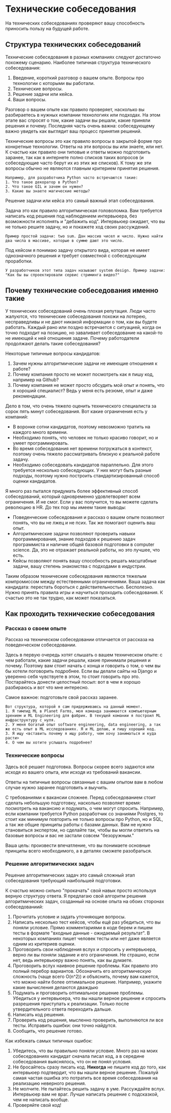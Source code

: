 # Технические собеседования

На технических собеседованиях проверяют вашу способность приносить пользу на будущей работе.

## Структура технических собеседований

Технические собеседования в разных компаниях следуют достаточно похожему сценарию. Наиболее типичная структура технического собеседования:
1. Введение, короткий разговор о вашем опыте. Вопросы про технологии с которыми вы работали.
2. Технические вопросы.
3. Решение задачи или кейса.
4. Ваши вопросы.

Разговор о вашем опыте как правило проверяет, насколько вы разбираетесь в нужных компании технологиях или подходах. На этом этапе вас спросят о том, какие задачи вы решали, какие приняли решения и почему. Последняя часть очень важна: собеседующему важно увидеть как выглядит ваш процесс принятия решений.

Технические вопросы это как правило вопросы в закрытой форме про конкретные технологии. Ответы на эти вопросы вы или знаете, или нет. К счастью как правило они типовые и ответы можно подготовить заранее, так как в интернете полно списков таких вопросов (и собеседующие часто берут их из этих же списков). К тому же эти вопросы обычно не являются главным критерием принятия решения.
```{note}
Например, для разработчика Python часто встречаются такие:
1. Что такое декоратор в Python?
2. Что такое GIL и зачем он нужен?
3. Какие вы знаете магические методы?
```

Решение задачи или кейса это самый важный этап собеседования. 

Задача это как правило алгоритмическая головоломка. Вам требуется написать код решения под наблюдением интервьюера, без возможности исполнять и "дебажить код". Интервьюер ожидает, что вы не только решите задачу, но и покажете ход своих рассуждений.
```{note}
Пример простой задачи: two sum. Дан массив чисел и число. Нужно найти два числа в массиве, которые в сумме дают это число.
```

Под кейсом я понимаю задачу открытого вида, которая не имеет однозначного решения и требует совместной с собеседующим проработки. 
```{note}
У разработчиков этот типа задач называют system design. Пример задачи: "Как бы вы спроектировали сервис стриминга видео?" 
```

## Почему технические собеседования именно такие

У технических собеседований очень плохая репутация. Люди часто жалуются, что технические собеседования похожи на лотерею, несправедливы и не дают никакой информации о том, как вы будете работать. Каждый рано или поздно встречается с ситуацией, когда он точно подходит на позицию, но заваливает собеседование на какой-то не имеющей к ней отношения задаче. Почему работодатели продолжают делать такие собеседования?

Некоторые типичные вопросы кандидатов:
1. Зачем нужны алгоритмические задачи не имеющие отношения к работе?
2. Почему компания просто не может посмотреть как я пишу код, например на Github?
3. Почему компания не может просто обсудить мой опыт и понять, что я хороший специалист? Ведь у меня есть резюме, опыт и даже рекомендации.

Дело в том, что очень тяжело оценить технического специалиста за сорок пять минут собеседования. Вот какие ограничения есть у компаний:
* В воронке сотни кандидатов, поэтому невозможно тратить на каждого много времени.
* Необходимо понять, что человек не только красиво говорит, но и умеет программировать.
* Во время собеседования нет времени погружаться в контекст, поэтому очень тяжело рассматривать близкую к реальной работе задачу.
* Необходимо собеседовать кандидатов параллельно. Для этого требуется несколько собеседующих. У них могут быть разные подходы, поэтому нужно построить стандартизированный способ оценки кандидатов.

Я много раз пытался придумать более эффективный способ собеседований, который одновременно удовлетворяет всем ограничения. И не смог. Если у вас получится, то вы можете сделать революцию в HR. До тех пор мы имеем такие выводы:
* Поведенческие собеседования и рассказ о вашем опыте позволяют понять, что вы не лжец и не псих. Так же помогают оценить ваш опыт.
* Алгоритмические задачи позволяют проверить навыки программирования, знание подходов к решению задач программиста и наличие общей базовой подготовки в computer science. Да, это не отражает реальной работы, но это лучшее, что есть.
* Кейсы позволяют понять вашу способность решать масштабные задачи, вашу степень знакомства с подходами в индустрии.

Таким образом технические собеседования являются тяжелым компромиссом между естественными ограничениями. Ваша задача как кандидата: перестать бороться с действительностью. Бесполезно. Нужно принять правила игры и научиться проходить собеседования. К счастью это не так трудно, как может показаться.

## Как проходить технические собеседования

### Рассказ о своем опыте

Рассказ на техническом собеседовании отличается от рассказа на поведенческом собеседовании. 

Здесь в первую очередь хотят слышать о вашем техническом опыте: с чем работали, какие задачи решали, какие принимали решения и почему. Поэтому вам стоит начать с конца и говорить о том, о чем вы бы хотели поговорить подробнее. Если вы делали сайты на Django и уверенно себя чувствуете в этом, то стоит говорить про это. Постарайтесь донести целостный посыл: вот в чем я хорошо разбираюсь и вот что мне интересно.

Самое важное: подготовьте свой рассказ заранее.

```{note}
Вот структура, которой я сам придерживаюсь на данный момент.
1. Я тимлид ML в Planet Farms, моя команда занимается компьютерным зрением и ML Engineering для фабрик. В текущей комании я построил ML инфраструктуру с нуля.
2. У меня богатый опыт software engineering, data engineering, а так же есть опыт в ML исследованиях. Я и ML делаю, и пишу хороший код.
3. Я ищу <вставить почему я ищу работу, чем хочу заниматься и куда расти>
4. О чем вы хотите услышать подробнее?
```

### Технические вопросы

Здесь всё решает подготовка. Вопросы скорее всего задаются или исходя из вашего опыта, или исходя из требований вакансии. 

Ответы на типичные вопросы связанные с вашим опытом вам в любом случае нужно заранее подготовить и выучить.

С требованиями к вакансии сложнее. Перед собеседованием стоит сделать небольшую подготовку, насколько позволяет время: посмотреть на вакансию и подумать, о чем могут спросить. Например, если компании требуется Python разработчик со знаниями Postgres, то стоит как минимум повторить не только вопросы про Python, но и SQL, а так же общие принципы работы с базами данных. Вам не нужно становиться экспертом, но сделайте так, чтобы вы могли ответить на базовые вопросы и вас не застали совсем "безоружным." 

Ваша цель: произвести впечатление, что вы понимаете основные принципы всего необходимого, а в деталях сможете разобраться.

### Решение алгоритмических задач

Решение алгоритмических задач это самый сложный этап собеседования требующий наибольшей подготовки.

К счастью можно сильно "прокачать" свой навык просто используя верную структуру ответа. Я предлагаю свой алгоритм решения алгоритмических задач, созданный на основе опыта на обоих сторонах собеседованиий: 
1. Прочитать условие и задать уточняющие вопросы. 
2. Написать несколько тест кейсов, чтобы ещё раз убедиться, что вы поняли условие. Прямо комментариями в коде берем и пишем тесты в формате "входные данные - ожидаемый результат". В некоторых компаниях пишет человек тесты или нет даже является одним из критериев оценки.
3. Проговорить свои наблюдения вслух и спросить у интервьюера, верно ли вы поняли задание и его ограничения. Не страшно, если нет, ведь интервьюеру важно понять, как вы думаете.
4. Проговорить вслух наивное решение проблемы. Как правило это полный перебор вариантов. Обозначить его алгоритмическую сложность (чаще всего O(n^2)) и объяснить, почему вам кажется, что можно найти более оптимальное решение. Например, укажите какие вычисления делаются дваждыю
5. Подумать и проговорить оптимальное решение проблемы. Убедиться у интервьюера, что вы нашли верное решение и спросить разрешения приступать к реализации. Только после утвердительного ответа переходить дальше.
6. Написать код решения.
7. Проверить код решения, мысленно проверить, выполняются ли все тесты. Исправить ошибки: они точно найдутся.
8. Сообщить, что решение готово.

Как избежать самых типичных ошибок:
1. Убедитесь, что вы правильно поняли условие. Много раз на моих собеседованиях кандидат сначала писал код, а в середине собеседования выяснялось, что он не понял условия.
2. Не бросайтесь сразу писать код. **Никогда** не пишите код до того, как интервьюер подтвердит, что вы нашли верное решение. Пожалуй самая частая ошибка это потратить все время собеседования на реализацию неверного решения.
3. Не молчите. Не пытайтесь решить задачу в уме. Рассуждайте вслух. Интервьюер вам не враг. Лучше написать решение с подсказкой, чем не написать вообще. 
4. Проверяйте свой код! 





